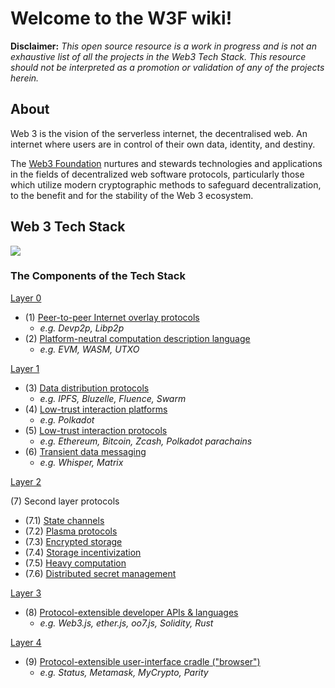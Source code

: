 # Welcome to the W3F wiki!

**Disclaimer:** _This open source resource is a work in progress and is not an exhaustive list of all the projects in the Web3 Tech Stack. This resource should not be interpreted as a promotion or validation of any of the projects herein._

## About
Web 3 is the vision of the serverless internet, the decentralised web. An internet where users are in control of
their own data, identity, and destiny.

The [Web3 Foundation](Web3-Mission-and-Background.md) nurtures and stewards technologies and applications in the fields of decentralized web software protocols, particularly those which utilize modern cryptographic methods to safeguard decentralization, to the benefit and for the stability of the Web 3 ecosystem.


## Web 3 Tech Stack
![](https://i.imgur.com/r0G3SQq.png)

### The Components of the Tech Stack
[Layer 0](tech_stack/Layer-0/Layer-0-Overview.md)

  * (1) [Peer-to-peer Internet overlay protocols](tech_stack/Layer-0/peer_to_peer_internet_overlay_protocols.md)
    - _e.g. Devp2p, Libp2p_
  * (2) [Platform-neutral computation description language](tech_stack/Layer-0/platform_neutral_computation_description_language.md)
    - _e.g. EVM, WASM, UTXO_

[Layer 1](Layer-1/Layer-1-Overview.md)

* (3) [Data distribution protocols](tech_stack/Layer-1/data_distribution_protocols.md)
    - _e.g. IPFS, Bluzelle, Fluence, Swarm_
* (4) [Low-trust interaction platforms](tech_stack/Layer-1/low_trust_interaction_platforms.md)
    - _e.g. Polkadot_
* (5) [Low-trust interaction protocols](tech_stack/Layer-1/low_trust_interaction_protocols.md)
    - _e.g. Ethereum, Bitcoin, Zcash, Polkadot parachains_
* (6) [Transient data messaging](tech_stack/Layer-1/transient_data_messaging.md)
    - _e.g. Whisper, Matrix_

[Layer 2](tech_stack/Layer-2/Layer-2-Overview.md)

(7) Second layer protocols
 

 * (7.1) [State channels](tech_stack/Layer-2/state_channels.md)
 * (7.2) [Plasma protocols](tech_stack/Layer-2/plasma_protocols.md)
 * (7.3) [Encrypted storage](tech_stack/Layer-2/encrypted_storage.md)
 * (7.4) [Storage incentivization](tech_stack/Layer-2/storage_incentivization.md)
 * (7.5) [Heavy computation](tech_stack/Layer-2/heavy_computation.md)
 * (7.6) [Distributed secret management](tech_stack/Layer-2/distributed_secret_management.md)

[Layer 3](tech_stack/Layer-3/Layer-3-Overview.md)

 * (8) [Protocol-extensible developer APIs & languages](tech_stack/Layer-3/Layer-3-Overview.md)
    - _e.g. Web3.js, ether.js, oo7.js, Solidity, Rust_

[Layer 4](tech_stack/Layer-4/Layer-4-Overview.md)

 * (9) [Protocol-extensible user-interface cradle ("browser")](tech_stack/Layer-4/Layer-4-Overview.md)
    - _e.g. Status, Metamask, MyCrypto, Parity_
